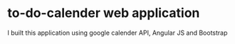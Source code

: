 # to-do-calender web application

I built this application using google calender API, Angular JS and Bootstrap
